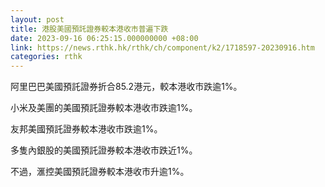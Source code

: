 ```yaml
---
layout: post
title: 港股美國預託證券較本港收市普遍下跌
date: 2023-09-16 06:25:15.000000000 +08:00
link: https://news.rthk.hk/rthk/ch/component/k2/1718597-20230916.htm
categories: rthk
---
```


阿里巴巴美國預託證券折合85.2港元，較本港收市跌逾1%。

小米及美團的美國預託證券較本港收市跌逾1%。

友邦美國預託證券較本港收市跌逾1%。

多隻內銀股的美國預託證券較本港收市跌近1%。

不過，滙控美國預託證券較本港收市升逾1%。
